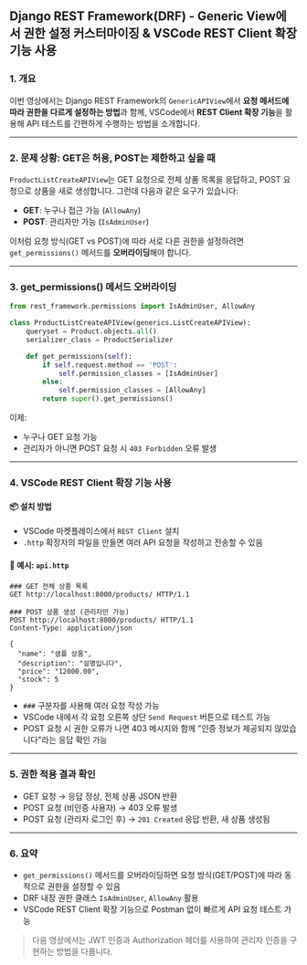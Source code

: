 ## Django REST Framework(DRF) - Generic View에서 권한 설정 커스터마이징 & VSCode REST Client 확장 기능 사용

### 1. 개요

이번 영상에서는 Django REST Framework의 `GenericAPIView`에서 **요청 메서드에 따라 권한을 다르게 설정하는 방법**과 함께, VSCode에서 **REST Client 확장 기능**을 활용해 API 테스트를 간편하게 수행하는 방법을 소개합니다.

---

### 2. 문제 상황: GET은 허용, POST는 제한하고 싶을 때

`ProductListCreateAPIView`는 GET 요청으로 전체 상품 목록을 응답하고, POST 요청으로 상품을 새로 생성합니다. 그런데 다음과 같은 요구가 있습니다:

- **GET**: 누구나 접근 가능 (`AllowAny`)
- **POST**: 관리자만 가능 (`IsAdminUser`)

이처럼 요청 방식(GET vs POST)에 따라 서로 다른 권한을 설정하려면 `get_permissions()` 메서드를 **오버라이딩**해야 합니다.

---

### 3. get\_permissions() 메서드 오버라이딩

```python
from rest_framework.permissions import IsAdminUser, AllowAny

class ProductListCreateAPIView(generics.ListCreateAPIView):
    queryset = Product.objects.all()
    serializer_class = ProductSerializer

    def get_permissions(self):
        if self.request.method == 'POST':
            self.permission_classes = [IsAdminUser]
        else:
            self.permission_classes = [AllowAny]
        return super().get_permissions()
```

이제:

- 누구나 GET 요청 가능
- 관리자가 아니면 POST 요청 시 `403 Forbidden` 오류 발생

---

### 4. VSCode REST Client 확장 기능 사용

#### 📦 설치 방법

- VSCode 마켓플레이스에서 `REST Client` 설치
- `.http` 확장자의 파일을 만들면 여러 API 요청을 작성하고 전송할 수 있음

#### 📁 예시: `api.http`

```http
### GET 전체 상품 목록
GET http://localhost:8000/products/ HTTP/1.1

### POST 상품 생성 (관리자만 가능)
POST http://localhost:8000/products/ HTTP/1.1
Content-Type: application/json

{
  "name": "샘플 상품",
  "description": "설명입니다",
  "price": "12000.00",
  "stock": 5
}
```

- `###` 구분자를 사용해 여러 요청 작성 가능
- VSCode 내에서 각 요청 오른쪽 상단 `Send Request` 버튼으로 테스트 가능
- POST 요청 시 권한 오류가 나면 403 메시지와 함께 "인증 정보가 제공되지 않았습니다"라는 응답 확인 가능

---

### 5. 권한 적용 결과 확인

- GET 요청 → 응답 정상, 전체 상품 JSON 반환
- POST 요청 (비인증 사용자) → 403 오류 발생
- POST 요청 (관리자 로그인 후) → `201 Created` 응답 반환, 새 상품 생성됨

---

### 6. 요약

- `get_permissions()` 메서드를 오버라이딩하면 요청 방식(GET/POST)에 따라 동적으로 권한을 설정할 수 있음
- DRF 내장 권한 클래스 `IsAdminUser`, `AllowAny` 활용
- VSCode REST Client 확장 기능으로 Postman 없이 빠르게 API 요청 테스트 가능

> 다음 영상에서는 JWT 인증과 Authorization 헤더를 사용하여 관리자 인증을 구현하는 방법을 다룹니다.

